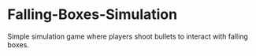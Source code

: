 # Falling-Boxes-Simulation
Simple simulation game where players shoot bullets to interact with falling boxes.
